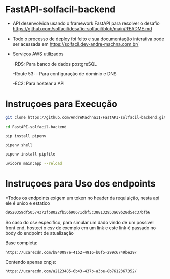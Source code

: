 # FastAPI-solfacil-backend

* API desenvolvida usando o framework FastAPI para resolver o desafio https://github.com/solfacil/desafio-solfacil/blob/main/README.md
* Todo o processo de deploy foi feito e sua documentação interativa pode ser acessada em https://solfacil.dev-andre-machna.com.br/
* Serviços AWS utilizados

  -RDS: Para banco de dados postgreSQL

  -Route 53: - Para configuração de dominio e DNS

  -EC2: Para hostear a API

# Instruçoes para Execução
```sh
git clone https://github.com/AndreMachna11/FastAPI-solfacil-backend.git
```

```sh
cd FastAPI-solfacil-backend
```

```sh
pip install pipenv
```

```sh
pipenv shell
```

```sh
pipenv install pipfile
```

```sh
uvicorn main:app --reload
```

# Instruçoes para Uso dos endpoints

*Todos os endpoints exigem um token no header da requisição, nesta api ele é unico e estatico 
```sh
d9520359df50574372fb8022fb56b90671cbf5c388132953a69b28d5ec37bfb6
```
So caso do csv especifico, para simular um dado vindo de um possivel front end, hosteei o csv de exemplo em um link e este link é passado no body do endpoint de atualização

Base completa:
```sh
https://ucarecdn.com/b840097e-41b2-4916-b0f5-299c6749be29/
```

Contendo apenas cnpjs:
```sh
https://ucarecdn.com/a2123485-6b43-437b-a3be-8b7612367352/
```




